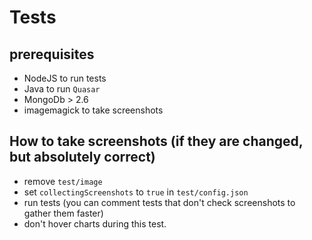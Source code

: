 # Tests

## prerequisites

* NodeJS to run tests
* Java to run `Quasar`
* MongoDb > 2.6
* imagemagick to take screenshots

## How to take screenshots (if they are changed, but absolutely correct)

* remove `test/image`
* set `collectingScreenshots` to `true` in `test/config.json`
* run tests (you can comment tests that don't check screenshots to gather them faster)
* don't hover charts during this test.
